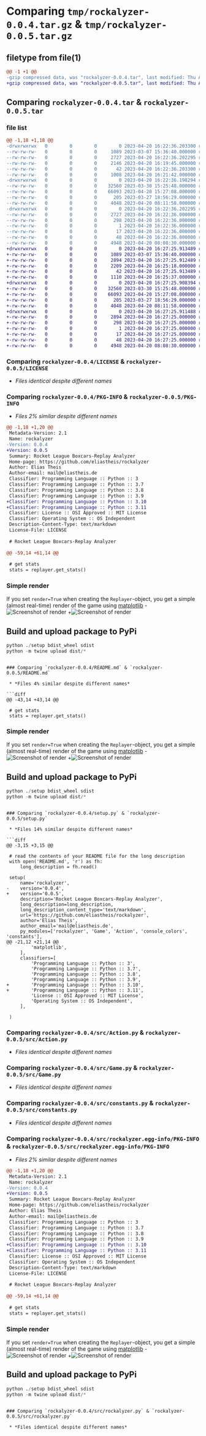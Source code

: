 # Comparing `tmp/rockalyzer-0.0.4.tar.gz` & `tmp/rockalyzer-0.0.5.tar.gz`

## filetype from file(1)

```diff
@@ -1 +1 @@
-gzip compressed data, was "rockalyzer-0.0.4.tar", last modified: Thu Apr 20 16:22:36 2023, max compression
+gzip compressed data, was "rockalyzer-0.0.5.tar", last modified: Thu Apr 20 16:27:25 2023, max compression
```

## Comparing `rockalyzer-0.0.4.tar` & `rockalyzer-0.0.5.tar`

### file list

```diff
@@ -1,18 +1,18 @@
-drwxrwxrwx   0        0        0        0 2023-04-20 16:22:36.203300 rockalyzer-0.0.4/
--rw-rw-rw-   0        0        0     1089 2023-03-07 15:36:40.000000 rockalyzer-0.0.4/LICENSE
--rw-rw-rw-   0        0        0     2727 2023-04-20 16:22:36.202295 rockalyzer-0.0.4/PKG-INFO
--rw-rw-rw-   0        0        0     2146 2023-04-20 16:19:45.000000 rockalyzer-0.0.4/README.md
--rw-rw-rw-   0        0        0       42 2023-04-20 16:22:36.203300 rockalyzer-0.0.4/setup.cfg
--rw-rw-rw-   0        0        0     1008 2023-04-20 16:21:42.000000 rockalyzer-0.0.4/setup.py
-drwxrwxrwx   0        0        0        0 2023-04-20 16:22:36.198294 rockalyzer-0.0.4/src/
--rw-rw-rw-   0        0        0    32560 2023-03-30 15:25:48.000000 rockalyzer-0.0.4/src/Action.py
--rw-rw-rw-   0        0        0    66093 2023-04-20 15:27:08.000000 rockalyzer-0.0.4/src/Game.py
--rw-rw-rw-   0        0        0      205 2023-03-27 18:56:29.000000 rockalyzer-0.0.4/src/console_colors.py
--rw-rw-rw-   0        0        0     4048 2023-04-20 08:11:58.000000 rockalyzer-0.0.4/src/constants.py
-drwxrwxrwx   0        0        0        0 2023-04-20 16:22:36.202295 rockalyzer-0.0.4/src/rockalyzer.egg-info/
--rw-rw-rw-   0        0        0     2727 2023-04-20 16:22:36.000000 rockalyzer-0.0.4/src/rockalyzer.egg-info/PKG-INFO
--rw-rw-rw-   0        0        0      298 2023-04-20 16:22:36.000000 rockalyzer-0.0.4/src/rockalyzer.egg-info/SOURCES.txt
--rw-rw-rw-   0        0        0        1 2023-04-20 16:22:36.000000 rockalyzer-0.0.4/src/rockalyzer.egg-info/dependency_links.txt
--rw-rw-rw-   0        0        0       17 2023-04-20 16:22:36.000000 rockalyzer-0.0.4/src/rockalyzer.egg-info/requires.txt
--rw-rw-rw-   0        0        0       48 2023-04-20 16:22:36.000000 rockalyzer-0.0.4/src/rockalyzer.egg-info/top_level.txt
--rw-rw-rw-   0        0        0     4948 2023-04-20 08:08:30.000000 rockalyzer-0.0.4/src/rockalyzer.py
+drwxrwxrwx   0        0        0        0 2023-04-20 16:27:25.913489 rockalyzer-0.0.5/
+-rw-rw-rw-   0        0        0     1089 2023-03-07 15:36:40.000000 rockalyzer-0.0.5/LICENSE
+-rw-rw-rw-   0        0        0     2894 2023-04-20 16:27:25.912489 rockalyzer-0.0.5/PKG-INFO
+-rw-rw-rw-   0        0        0     2209 2023-04-20 16:25:18.000000 rockalyzer-0.0.5/README.md
+-rw-rw-rw-   0        0        0       42 2023-04-20 16:27:25.913489 rockalyzer-0.0.5/setup.cfg
+-rw-rw-rw-   0        0        0     1110 2023-04-20 16:25:37.000000 rockalyzer-0.0.5/setup.py
+drwxrwxrwx   0        0        0        0 2023-04-20 16:27:25.908394 rockalyzer-0.0.5/src/
+-rw-rw-rw-   0        0        0    32560 2023-03-30 15:25:48.000000 rockalyzer-0.0.5/src/Action.py
+-rw-rw-rw-   0        0        0    66093 2023-04-20 15:27:08.000000 rockalyzer-0.0.5/src/Game.py
+-rw-rw-rw-   0        0        0      205 2023-03-27 18:56:29.000000 rockalyzer-0.0.5/src/console_colors.py
+-rw-rw-rw-   0        0        0     4048 2023-04-20 08:11:58.000000 rockalyzer-0.0.5/src/constants.py
+drwxrwxrwx   0        0        0        0 2023-04-20 16:27:25.911488 rockalyzer-0.0.5/src/rockalyzer.egg-info/
+-rw-rw-rw-   0        0        0     2894 2023-04-20 16:27:25.000000 rockalyzer-0.0.5/src/rockalyzer.egg-info/PKG-INFO
+-rw-rw-rw-   0        0        0      298 2023-04-20 16:27:25.000000 rockalyzer-0.0.5/src/rockalyzer.egg-info/SOURCES.txt
+-rw-rw-rw-   0        0        0        1 2023-04-20 16:27:25.000000 rockalyzer-0.0.5/src/rockalyzer.egg-info/dependency_links.txt
+-rw-rw-rw-   0        0        0       17 2023-04-20 16:27:25.000000 rockalyzer-0.0.5/src/rockalyzer.egg-info/requires.txt
+-rw-rw-rw-   0        0        0       48 2023-04-20 16:27:25.000000 rockalyzer-0.0.5/src/rockalyzer.egg-info/top_level.txt
+-rw-rw-rw-   0        0        0     4948 2023-04-20 08:08:30.000000 rockalyzer-0.0.5/src/rockalyzer.py
```

### Comparing `rockalyzer-0.0.4/LICENSE` & `rockalyzer-0.0.5/LICENSE`

 * *Files identical despite different names*

### Comparing `rockalyzer-0.0.4/PKG-INFO` & `rockalyzer-0.0.5/PKG-INFO`

 * *Files 2% similar despite different names*

```diff
@@ -1,18 +1,20 @@
 Metadata-Version: 2.1
 Name: rockalyzer
-Version: 0.0.4
+Version: 0.0.5
 Summary: Rocket League Boxcars-Replay Analyzer
 Home-page: https://github.com/eliastheis/rockalyzer
 Author: Elias Theis
 Author-email: mail@eliastheis.de
 Classifier: Programming Language :: Python :: 3
 Classifier: Programming Language :: Python :: 3.7
 Classifier: Programming Language :: Python :: 3.8
 Classifier: Programming Language :: Python :: 3.9
+Classifier: Programming Language :: Python :: 3.10
+Classifier: Programming Language :: Python :: 3.11
 Classifier: License :: OSI Approved :: MIT License
 Classifier: Operating System :: OS Independent
 Description-Content-Type: text/markdown
 License-File: LICENSE
 
 # Rocket League Boxcars-Replay Analyzer
 
@@ -59,14 +61,14 @@
 
 # get stats
 stats = replayer.get_stats()
 ```
 
 ### Simple render
 If you set `render=True` when creating the `Replayer`-object, you get a simple (almost real-time) render of the game using [matplotlib](https://matplotlib.org/)
-![Screenshot of render](render_screenshot.png)
+![Screenshot of render](https://raw.githubusercontent.com/eliastheis/rockalyzer/master/render_screenshot.png)
 
 ## Build and upload package to PyPi
 ```python
 python ./setup bdist_wheel sdist
 python -m twine upload dist/*
 ```
```

### Comparing `rockalyzer-0.0.4/README.md` & `rockalyzer-0.0.5/README.md`

 * *Files 4% similar despite different names*

```diff
@@ -43,14 +43,14 @@
 
 # get stats
 stats = replayer.get_stats()
 ```
 
 ### Simple render
 If you set `render=True` when creating the `Replayer`-object, you get a simple (almost real-time) render of the game using [matplotlib](https://matplotlib.org/)
-![Screenshot of render](render_screenshot.png)
+![Screenshot of render](https://raw.githubusercontent.com/eliastheis/rockalyzer/master/render_screenshot.png)
 
 ## Build and upload package to PyPi
 ```python
 python ./setup bdist_wheel sdist
 python -m twine upload dist/*
 ```
```

### Comparing `rockalyzer-0.0.4/setup.py` & `rockalyzer-0.0.5/setup.py`

 * *Files 14% similar despite different names*

```diff
@@ -3,15 +3,15 @@
 
 # read the contents of your README file for the long description
 with open('README.md', 'r') as fh:
     long_description = fh.read()
 
 setup(
     name='rockalyzer',
-    version='0.0.4',
+    version='0.0.5',
     description='Rocket League Boxcars-Replay Analyzer',
     long_description=long_description,
     long_description_content_type='text/markdown',
     url='https://github.com/eliastheis/rockalyzer',
     author='Elias Theis',
     author_email='mail@eliastheis.de',
     py_modules=['rockalyzer', 'Game', 'Action', 'console_colors', 'constants'],
@@ -21,12 +21,14 @@
         'matplotlib',
     ],
     classifiers=[
         'Programming Language :: Python :: 3',
         'Programming Language :: Python :: 3.7',
         'Programming Language :: Python :: 3.8',
         'Programming Language :: Python :: 3.9',
+        'Programming Language :: Python :: 3.10',
+        'Programming Language :: Python :: 3.11',
         'License :: OSI Approved :: MIT License',
         'Operating System :: OS Independent',
     ],
 
 )
```

### Comparing `rockalyzer-0.0.4/src/Action.py` & `rockalyzer-0.0.5/src/Action.py`

 * *Files identical despite different names*

### Comparing `rockalyzer-0.0.4/src/Game.py` & `rockalyzer-0.0.5/src/Game.py`

 * *Files identical despite different names*

### Comparing `rockalyzer-0.0.4/src/constants.py` & `rockalyzer-0.0.5/src/constants.py`

 * *Files identical despite different names*

### Comparing `rockalyzer-0.0.4/src/rockalyzer.egg-info/PKG-INFO` & `rockalyzer-0.0.5/src/rockalyzer.egg-info/PKG-INFO`

 * *Files 2% similar despite different names*

```diff
@@ -1,18 +1,20 @@
 Metadata-Version: 2.1
 Name: rockalyzer
-Version: 0.0.4
+Version: 0.0.5
 Summary: Rocket League Boxcars-Replay Analyzer
 Home-page: https://github.com/eliastheis/rockalyzer
 Author: Elias Theis
 Author-email: mail@eliastheis.de
 Classifier: Programming Language :: Python :: 3
 Classifier: Programming Language :: Python :: 3.7
 Classifier: Programming Language :: Python :: 3.8
 Classifier: Programming Language :: Python :: 3.9
+Classifier: Programming Language :: Python :: 3.10
+Classifier: Programming Language :: Python :: 3.11
 Classifier: License :: OSI Approved :: MIT License
 Classifier: Operating System :: OS Independent
 Description-Content-Type: text/markdown
 License-File: LICENSE
 
 # Rocket League Boxcars-Replay Analyzer
 
@@ -59,14 +61,14 @@
 
 # get stats
 stats = replayer.get_stats()
 ```
 
 ### Simple render
 If you set `render=True` when creating the `Replayer`-object, you get a simple (almost real-time) render of the game using [matplotlib](https://matplotlib.org/)
-![Screenshot of render](render_screenshot.png)
+![Screenshot of render](https://raw.githubusercontent.com/eliastheis/rockalyzer/master/render_screenshot.png)
 
 ## Build and upload package to PyPi
 ```python
 python ./setup bdist_wheel sdist
 python -m twine upload dist/*
 ```
```

### Comparing `rockalyzer-0.0.4/src/rockalyzer.py` & `rockalyzer-0.0.5/src/rockalyzer.py`

 * *Files identical despite different names*

